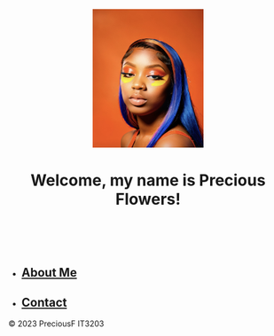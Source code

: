 <html>
<body>
<header>
  <img src="Welcome Pic.jpg"width = 200 height = 250>
  <h1>Welcome, my name is Precious Flowers!</h1>
</header>
    <br>
  <nav>
    <ul>
      <li><h2><strong><a href="about.html">About Me</a></strong></h2></li>
      <li><h2><strong><a href="contact.html">Contact</a></strong></h2></li>
    </ul>
  </nav>
  <footer>
    <p> &copy; 2023 PreciousF IT3203</p>
  </footer>
</body>
</html>

